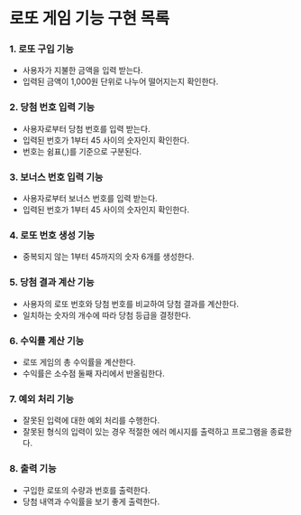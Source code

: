 # 로또 게임 기능 구현 목록

### **1. 로또 구입 기능**

- 사용자가 지불한 금액을 입력 받는다.
- 입력된 금액이 1,000원 단위로 나누어 떨어지는지 확인한다.

### **2. 당첨 번호 입력 기능**

- 사용자로부터 당첨 번호를 입력 받는다.
- 입력된 번호가 1부터 45 사이의 숫자인지 확인한다.
- 번호는 쉼표(,)를 기준으로 구분된다.

### **3. 보너스 번호 입력 기능**

- 사용자로부터 보너스 번호를 입력 받는다.
- 입력된 번호가 1부터 45 사이의 숫자인지 확인한다.

### **4. 로또 번호 생성 기능**

- 중복되지 않는 1부터 45까지의 숫자 6개를 생성한다.

### **5. 당첨 결과 계산 기능**

- 사용자의 로또 번호와 당첨 번호를 비교하여 당첨 결과를 계산한다.
- 일치하는 숫자의 개수에 따라 당첨 등급을 결정한다.

### **6. 수익률 계산 기능**

- 로또 게임의 총 수익률을 계산한다.
- 수익률은 소수점 둘째 자리에서 반올림한다.

### **7. 예외 처리 기능**

- 잘못된 입력에 대한 예외 처리를 수행한다.
- 잘못된 형식의 입력이 있는 경우 적절한 에러 메시지를 출력하고 프로그램을 종료한다.

### **8. 출력 기능**

- 구입한 로또의 수량과 번호를 출력한다.
- 당첨 내역과 수익률을 보기 좋게 출력한다.